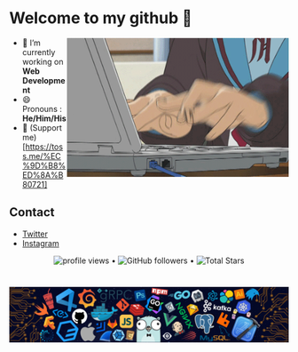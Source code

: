 
# **Welcome to my github 👋**

<a target="_blank">
  <img align="right" height="250" width="400" alt="GIF" src="https://github.com/chul0721/chul0721/blob/master/programming.gif">
</a>

- 🔭 I’m currently working on **Web Development**
- 😄 Pronouns : **He/Him/His**
- 🙋 (Support me)[https://toss.me/%EC%9D%B8%ED%8A%B80721]

## Contact

- <a target="_blank" href="https://twitter.com/chul0721">Twitter</a> <br />
- <a target="_blank" href="https://instagram.com/bottle___iron">Instagram</a> <br />

<p align="center">
  <img src="https://gpvc.arturio.dev/chul0721" alt="profile views"> •  
  <img alt="GitHub followers" src="https://img.shields.io/github/followers/chul0721?label=Followers&style=social"> •   
  <img src="https://img.shields.io/github/stars/chul0721?label=Stars" alt="Total Stars">
</p>

#

![footer](https://github.com/chul0721/chul0721/blob/master/footer.png)

